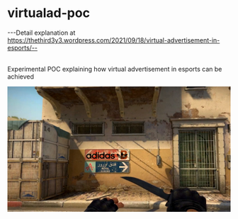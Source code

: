 # virtualad-poc
---Detail explanation at https://thethird3y3.wordpress.com/2021/09/18/virtual-advertisement-in-esports/--

<br>
Experimental POC explaining how virtual advertisement in esports can be achieved <br>

![Demo](https://raw.githubusercontent.com/wolf1892/virtualad-poc/main/demo.png)
